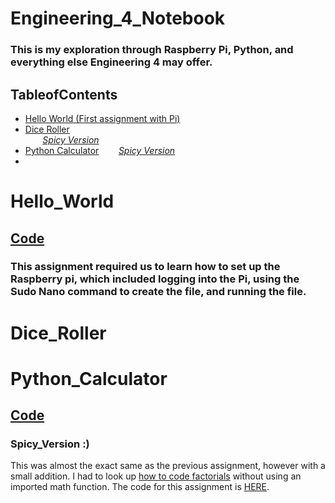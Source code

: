 # Engineering_4_Notebook
### This is my exploration through Raspberry Pi, Python, and everything else Engineering 4 may offer.

## TableofContents
* [Hello World (First assignment with Pi)](#Hello_World)
* [Dice Roller](#Dice_Roller) <br/>
&nbsp;&nbsp;&nbsp;&nbsp;&nbsp;&nbsp; *[Spicy Version](#Dice_Roller)*
* [Python Calculator](#Python_Calculator)
&nbsp;&nbsp;&nbsp;&nbsp;&nbsp;&nbsp; *[Spicy Version](#Spicy_Version)*
* 



# Hello_World
  ## [Code](https://github.com/willhk10/Engineering_4_Notebook/blob/main/Python/hello_world.py)
### This assignment required us to learn how to set up the Raspberry pi, which included logging into the Pi, using the Sudo Nano command to create the file, and running the file.


# Dice_Roller


# Python_Calculator
## [Code](https://github.com/willhk10/Engineering_4_Notebook/blob/main/Python/Python_Calculator.py)

### Spicy_Version :)
This was almost the exact same as the previous assignment, however with a small addition. I had to look up [how to code factorials](https://www.geeksforgeeks.org/factorial-in-python/) without using an imported math function. The code for this assignment is [HERE](https://github.com/willhk10/Engineering_4_Notebook/blob/main/Python/python_calculator_spicy.py).

